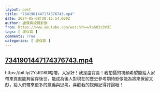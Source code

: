 ```yaml
---
layout: post
title: "7341901447174376743.mp4"
date: 2024-05-08T20:15:54.000Z
author: 盧保貴視覺影像
from: https://www.youtube.com/watch?v=wTa6O3s5WdI
tags: [ 盧保貴 ]
comments: True
categories: [ 盧保貴 ]
---
```

<!--1715199354000-->
[7341901447174376743.mp4](https://www.youtube.com/watch?v=wTa6O3s5WdI)
------

<div>
https://bit.ly/2YsRD8D哈嘍，大家好！我是盧寶貴！我拍攝的視頻希望能給大家帶來貢獻能夠留存後世，能成為後人對現在的歷史參考期待影像能為將來保留文獻，給人們帶來更多的意義與思考。喜歡我的視頻記得評論哦！
</div>
